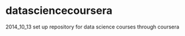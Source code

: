 datasciencecoursera
===================

2014_10_13
set up repository for data science courses through coursera
